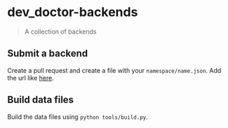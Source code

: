 # dev_doctor-backends

> A collection of backends

## Submit a backend

Create a pull request and create a file with your `namespace/name.json`. Add the url like [here](metadata/LinwoodCloud/dev_doctor.json).

## Build data files

Build the data files using `python tools/build.py`.
